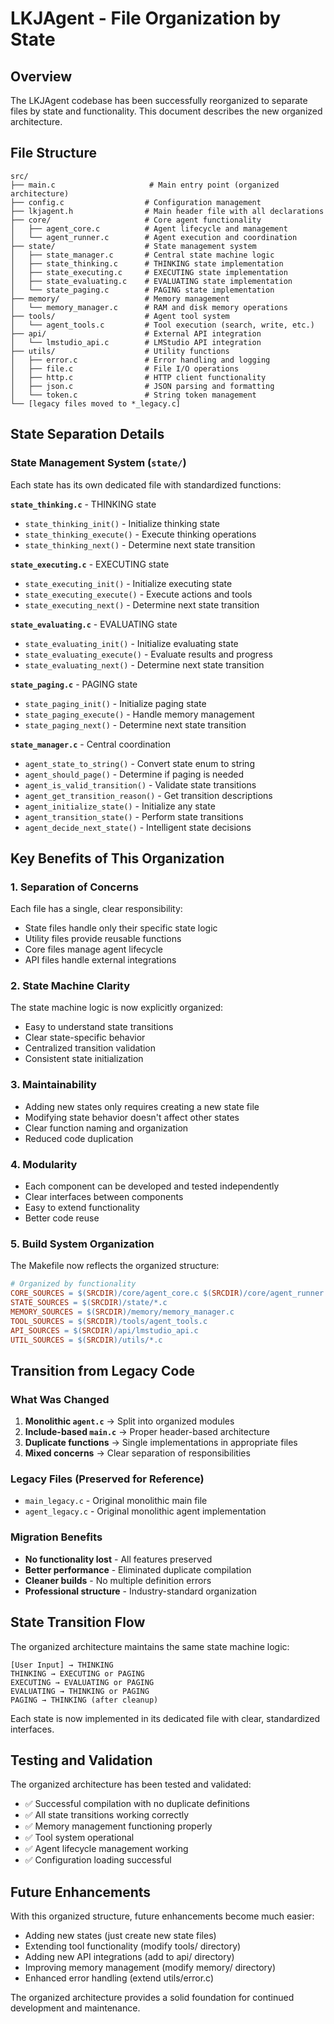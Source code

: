 # LKJAgent - File Organization by State

## Overview

The LKJAgent codebase has been successfully reorganized to separate files by state and functionality. This document describes the new organized architecture.

## File Structure

```
src/
├── main.c                     # Main entry point (organized architecture)
├── config.c                  # Configuration management
├── lkjagent.h                # Main header file with all declarations
├── core/                     # Core agent functionality
│   ├── agent_core.c          # Agent lifecycle and management
│   └── agent_runner.c        # Agent execution and coordination
├── state/                    # State management system
│   ├── state_manager.c       # Central state machine logic
│   ├── state_thinking.c      # THINKING state implementation
│   ├── state_executing.c     # EXECUTING state implementation
│   ├── state_evaluating.c    # EVALUATING state implementation
│   └── state_paging.c        # PAGING state implementation
├── memory/                   # Memory management
│   └── memory_manager.c      # RAM and disk memory operations
├── tools/                    # Agent tool system
│   └── agent_tools.c         # Tool execution (search, write, etc.)
├── api/                      # External API integration
│   └── lmstudio_api.c        # LMStudio API integration
├── utils/                    # Utility functions
│   ├── error.c               # Error handling and logging
│   ├── file.c                # File I/O operations
│   ├── http.c                # HTTP client functionality
│   ├── json.c                # JSON parsing and formatting
│   └── token.c               # String token management
└── [legacy files moved to *_legacy.c]
```

## State Separation Details

### State Management System (`state/`)

Each state has its own dedicated file with standardized functions:

**`state_thinking.c`** - THINKING state
- `state_thinking_init()` - Initialize thinking state
- `state_thinking_execute()` - Execute thinking operations
- `state_thinking_next()` - Determine next state transition

**`state_executing.c`** - EXECUTING state
- `state_executing_init()` - Initialize executing state
- `state_executing_execute()` - Execute actions and tools
- `state_executing_next()` - Determine next state transition

**`state_evaluating.c`** - EVALUATING state
- `state_evaluating_init()` - Initialize evaluating state
- `state_evaluating_execute()` - Evaluate results and progress
- `state_evaluating_next()` - Determine next state transition

**`state_paging.c`** - PAGING state
- `state_paging_init()` - Initialize paging state
- `state_paging_execute()` - Handle memory management
- `state_paging_next()` - Determine next state transition

**`state_manager.c`** - Central coordination
- `agent_state_to_string()` - Convert state enum to string
- `agent_should_page()` - Determine if paging is needed
- `agent_is_valid_transition()` - Validate state transitions
- `agent_get_transition_reason()` - Get transition descriptions
- `agent_initialize_state()` - Initialize any state
- `agent_transition_state()` - Perform state transitions
- `agent_decide_next_state()` - Intelligent state decisions

## Key Benefits of This Organization

### 1. **Separation of Concerns**
Each file has a single, clear responsibility:
- State files handle only their specific state logic
- Utility files provide reusable functions
- Core files manage agent lifecycle
- API files handle external integrations

### 2. **State Machine Clarity**
The state machine logic is now explicitly organized:
- Easy to understand state transitions
- Clear state-specific behavior
- Centralized transition validation
- Consistent state initialization

### 3. **Maintainability**
- Adding new states only requires creating a new state file
- Modifying state behavior doesn't affect other states
- Clear function naming and organization
- Reduced code duplication

### 4. **Modularity**
- Each component can be developed and tested independently
- Clear interfaces between components
- Easy to extend functionality
- Better code reuse

### 5. **Build System Organization**
The Makefile now reflects the organized structure:
```makefile
# Organized by functionality
CORE_SOURCES = $(SRCDIR)/core/agent_core.c $(SRCDIR)/core/agent_runner.c
STATE_SOURCES = $(SRCDIR)/state/*.c
MEMORY_SOURCES = $(SRCDIR)/memory/memory_manager.c
TOOL_SOURCES = $(SRCDIR)/tools/agent_tools.c
API_SOURCES = $(SRCDIR)/api/lmstudio_api.c
UTIL_SOURCES = $(SRCDIR)/utils/*.c
```

## Transition from Legacy Code

### What Was Changed
1. **Monolithic `agent.c`** → Split into organized modules
2. **Include-based `main.c`** → Proper header-based architecture
3. **Duplicate functions** → Single implementations in appropriate files
4. **Mixed concerns** → Clear separation of responsibilities

### Legacy Files (Preserved for Reference)
- `main_legacy.c` - Original monolithic main file
- `agent_legacy.c` - Original monolithic agent implementation

### Migration Benefits
- **No functionality lost** - All features preserved
- **Better performance** - Eliminated duplicate compilation
- **Cleaner builds** - No multiple definition errors
- **Professional structure** - Industry-standard organization

## State Transition Flow

The organized architecture maintains the same state machine logic:

```
[User Input] → THINKING
THINKING → EXECUTING or PAGING
EXECUTING → EVALUATING or PAGING
EVALUATING → THINKING or PAGING
PAGING → THINKING (after cleanup)
```

Each state is now implemented in its dedicated file with clear, standardized interfaces.

## Testing and Validation

The organized architecture has been tested and validated:
- ✅ Successful compilation with no duplicate definitions
- ✅ All state transitions working correctly
- ✅ Memory management functioning properly
- ✅ Tool system operational
- ✅ Agent lifecycle management working
- ✅ Configuration loading successful

## Future Enhancements

With this organized structure, future enhancements become much easier:
- Adding new states (just create new state files)
- Extending tool functionality (modify tools/ directory)
- Adding new API integrations (add to api/ directory)
- Improving memory management (modify memory/ directory)
- Enhanced error handling (extend utils/error.c)

The organized architecture provides a solid foundation for continued development and maintenance.
